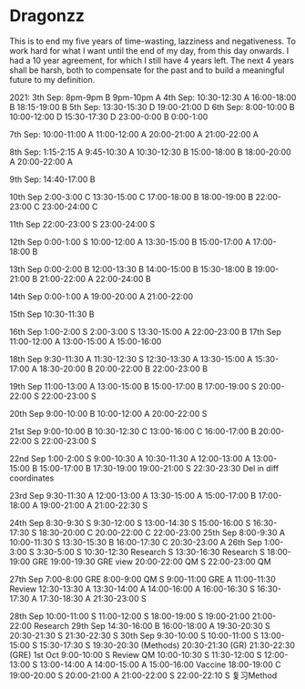 # Dragonzz
This is to end my five years of time-wasting, lazziness and negativeness. To work hard for what I want until the end of my day, from this day onwards. I had a 10 year agreement, for which I still have 4 years left. The next 4 years shall be harsh, both to compensate for the past and to build a meaningful future to my definition.

2021:
3th Sep:
8pm-9pm B
9pm-10pm A
4th Sep:
10:30-12:30 A
16:00-18:00 B
18:15-19:00 B
5th Sep:
13:30-15:30 D
19:00-21:00 D
6th Sep:
8:00-10:00 B
10:00-12:00 D
15:30-17:30 D
23:00-0:00 B
0:00-1:00

7th Sep:
10:00-11:00 A
11:00-12:00 A
20:00-21:00 A
21:00-22:00 A

8th Sep:
1:15-2:15 A
9:45-10:30 A
10:30-12:30 B
15:00-18:00 B
18:00-20:00 A
20:00-22:00 A

9th Sep:
14:40-17:00 B

10th Sep
2:00-3:00 C
13:30-15:00 C
17:00-18:00 B
18:00-19:00 B
22:00-23:00 C
23:00-24:00 C

11th Sep
22:00-23:00 S
23:00-24:00 S

12th Sep
0:00-1:00 S
10:00-12:00 A
13:30-15:00 B
15:00-17:00 A
17:00-18:00 B

13th Sep
0:00-2:00 B
12:00-13:30 B
14:00-15:00 B
15:30-18:00 B
19:00-21:00 B
21:00-22:00 A
22:00-24:00 B

14th Sep
0:00-1:00 A
19:00-20:00 A
21:00-22:00

15th Sep
10:30-11:30 B

16th Sep
1:00-2:00 S
2:00-3:00 S
13:30-15:00 A
22:00-23:00 B
17th Sep
11:00-12:00 A
13:00-15:00 A
15:00-16:00 

18th Sep
9:30-11:30 A
11:30-12:30 S
12:30-13:30 A
13:30-15:00 A
15:30-17:00 A
18:30-20:00 B
20:00-22:00 B
22:00-23:00 B

19th Sep
11:00-13:00 A
13:00-15:00 B
15:00-17:00 B
17:00-19:00 S
20:00-22:00 S
22:00-23:00 S

20th Sep
9:00-10:00 B
10:00-12:00 A
20:00-22:00 S

21st Sep
9:00-10:00 B
10:30-12:30 C
13:00-16:00 C
16:00-17:00 B
20:00-22:00 S
22:00-23:00 S

22nd Sep
  1:00-2:00 S
  9:00-10:30 A
10:30-11:30 A
12:00-13:00 A
13:00-15:00 B
15:00-17:00 B
17:30-19:00 
19:00-21:00 S
22:30-23:30 Del in diff coordinates

23rd Sep
  9:30-11:30 A
12:00-13:00 A
13:30-15:00 A
15:00-17:00 B
17:00-18:00 A
19:00-21:00 A
21:00-22:30 S

24th Sep
  8:30-9:30 S
  9:30-12:00 S
13:00-14:30 S
15:00-16:00 S
16:30-17:30 S
18:30-20:00 C
20:00-22:00 C
22:00-23:00
25th Sep
  8:00-9:30 A
 10:00-11:30 S
 13:30-15:30 B
 16:00-17:30 C
 20:30-23:00 A
26th Sep
    1:00-3:00 S
    3:30-5:00 S
10:30-12:30 Research S
13:30-16:30 Research S
18:00-19:00 GRE 
19:00-19:30 GRE view
20:00-22:00 QM S
22:00-23:00 QM

27th Sep
7:00-8:00 GRE
8:00-9:00 QM S
9:00-11:00 GRE A
11:00-11:30 Review
12:30-13:30 A
13:30-14:00 A
14:00-16:00 A
16:00-16:30 S
16:30-17:30 A
17:30-18:30 A
21:30-23:00 S

28th Sep
10:00-11:00 S
11:00-12:00 S
18:00-19:00 S
19:00-21:00
21:00-22:00 Research
29th Sep
14:30-16:00 B
16:00-18:00 A
19:30-20:30 S
20:30-21:30 S
21:30-22:30 S
30th Sep
9:30-10:00 S
10:00-11:00 S
13:00-15:00 S
15:30-17:30 S
19:30-20:30 (Methods)
20:30-21:30 (GR)
21:30-22:30 (GRE)
1st Oct
9:00-10:00 S Review QM
10:00-10:30 S
11:30-12:00 S
12:00-13:00 S
13:00-14:00 A
14:00-15:00 A
15:00-16:00 Vaccine
18:00-19:00 C
19:00-20:00 S
20:00-21:00 A
21:00-22:00 S
22:00-22:10 S 复习Method
